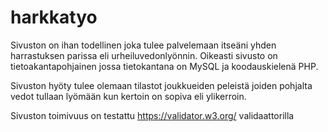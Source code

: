 # harkkatyo

Sivuston on ihan todellinen joka tulee palvelemaan itseäni yhden harrastuksen parissa eli urheiluvedonlyönnin. Oikeasti sivusto on tietoakantapohjainen jossa tietokantana on MySQL ja koodauskielenä PHP.

Sivuston hyöty tulee olemaan tilastot joukkueiden peleistä joiden pohjalta vedot tullaan lyömään kun kertoin on sopiva eli ylikerroin.

Sivuston toimivuus on testattu https://validator.w3.org/ validaattorilla
